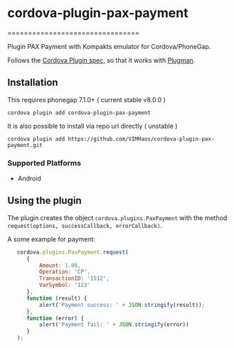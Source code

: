 # cordova-plugin-pax-payment
================================

Plugin PAX Payment with Kompakts emulator for Cordova/PhoneGap.

Follows the [Cordova Plugin spec](https://cordova.apache.org/docs/en/latest/plugin_ref/spec.html), so that it works with [Plugman](https://github.com/apache/cordova-plugman).

## Installation

This requires phonegap 7.1.0+ ( current stable v8.0.0 )

    cordova plugin add cordova-plugin-pax-payment

It is also possible to install via repo url directly ( unstable )

    cordova plugin add https://github.com/VIMHaos/cordova-plugin-pax-payment.git

### Supported Platforms

- Android

## Using the plugin ##
The plugin creates the object `cordova.plugins.PaxPayment` with the method `request(options, successCallback, errorCallback)`.

A some example for payment:
```js
   cordova.plugins.PaxPayment.request(
      {
          Amount: 1.00,
          Operation: 'CP',
          TransactionID: '1512',
          VarSymbol: '123'
      },
      function (result) {
          alert('Payment success: ' + JSON.stringify(result));
      },
      function (error) {
          alert('Payment fail: ' + JSON.stringify(error))
      }
   );
```